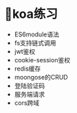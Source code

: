 # :rainbow:koa练习
+ ES6module语法
+ fs支持链式调用
+ jwt鉴权
+ cookie-session鉴权
+ redis缓存
+ moongose的CRUD
+ 登陆验证码
+ 服务端请求
+ cors跨域
